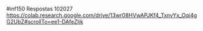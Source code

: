 #inf150
Respostas 102027 https://colab.research.google.com/drive/13wr08HVwAPJKf4_TxnvYx_Oqi4gG2UbZ#scrollTo=ee1-DAfeZIjk
